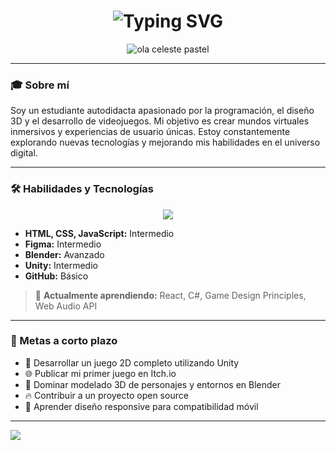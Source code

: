 <h1 align="center">
  <img src="https://readme-typing-svg.demolab.com?font=Orbitron&size=30&pause=1000&color=80D8FF&center=true&vCenter=true&width=435&lines=Hi+there%2C+I'm+Nash" alt="Typing SVG" />
</h1>

<p align="center">
  <img src="https://capsule-render.vercel.app/api?type=waving&color=80D8FF&height=100&section=header" alt="ola celeste pastel"/>
</p>

---

### 🎓 Sobre mí

Soy un estudiante autodidacta apasionado por la programación, el diseño 3D y el desarrollo de videojuegos. Mi objetivo es crear mundos virtuales inmersivos y experiencias de usuario únicas. Estoy constantemente explorando nuevas tecnologías y mejorando mis habilidades en el universo digital.

---

### 🛠️ Habilidades y Tecnologías

<p align="center">
  <img src="https://skillicons.dev/icons?i=html,css,js,figma,blender,unity,github&theme=light" />
</p>

* **HTML, CSS, JavaScript:** Intermedio  
* **Figma:** Intermedio  
* **Blender:** Avanzado  
* **Unity:** Intermedio  
* **GitHub:** Básico  

> 🧠 **Actualmente aprendiendo:** React, C#, Game Design Principles, Web Audio API

---

### 🎯 Metas a corto plazo

- 🚀 Desarrollar un juego 2D completo utilizando Unity  
- 🌐 Publicar mi primer juego en Itch.io  
- 🎨 Dominar modelado 3D de personajes y entornos en Blender  
- 🔥 Contribuir a un proyecto open source  
- 📱 Aprender diseño responsive para compatibilidad móvil  

---

<img src="https://capsule-render.vercel.app/api?type=waving&color=80D8FF&height=100&section=footer"/>












